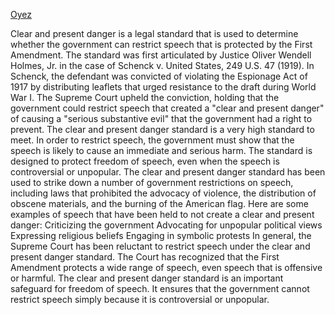 [Oyez](https://www.oyez.org/cases/1900-1940/249us47)

Clear and present danger is a legal standard that is used to determine whether the government can restrict speech that is protected by the First Amendment. The standard was first articulated by Justice Oliver Wendell Holmes, Jr. in the case of Schenck v. United States, 249 U.S. 47 (1919).
In Schenck, the defendant was convicted of violating the Espionage Act of 1917 by distributing leaflets that urged resistance to the draft during World War I. The Supreme Court upheld the conviction, holding that the government could restrict speech that created a "clear and present danger" of causing a "serious substantive evil" that the government had a right to prevent.
The clear and present danger standard is a very high standard to meet. In order to restrict speech, the government must show that the speech is likely to cause an immediate and serious harm. The standard is designed to protect freedom of speech, even when the speech is controversial or unpopular.
The clear and present danger standard has been used to strike down a number of government restrictions on speech, including laws that prohibited the advocacy of violence, the distribution of obscene materials, and the burning of the American flag.
Here are some examples of speech that have been held to not create a clear and present danger:
Criticizing the government
Advocating for unpopular political views
Expressing religious beliefs
Engaging in symbolic protests
In general, the Supreme Court has been reluctant to restrict speech under the clear and present danger standard. The Court has recognized that the First Amendment protects a wide range of speech, even speech that is offensive or harmful.
The clear and present danger standard is an important safeguard for freedom of speech. It ensures that the government cannot restrict speech simply because it is controversial or unpopular.

